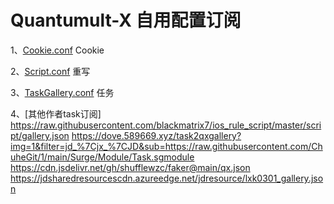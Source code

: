 # Quantumult-X 自用配置订阅

1、[Cookie.conf](https://github.com/lookun/Quantumult-X/blob/main/Cookie.conf)  Cookie

2、[Script.conf](https://github.com/lookun/Quantumult-X/blob/main/Script.conf)  重写

3、[TaskGallery.conf](https://github.com/lookun/Quantumult-X/blob/main/TaskGallery.json)  任务

4、[其他作者task订阅]
https://raw.githubusercontent.com/blackmatrix7/ios_rule_script/master/script/gallery.json
https://dove.589669.xyz/task2qxgallery?img=1&filter=jd_%7Cjx_%7CJD&sub=https://raw.githubusercontent.com/ChuheGit/1/main/Surge/Module/Task.sgmodule
https://cdn.jsdelivr.net/gh/shufflewzc/faker@main/qx.json
https://jdsharedresourcescdn.azureedge.net/jdresource/lxk0301_gallery.json
